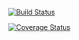 [![Build Status](https://app.travis-ci.com/asimaharvard/cs107test.svg?branch=main)](https://app.travis-ci.com/asimaharvard/cs107test.svg?branch=main)

[![Coverage Status](https://codecov.io/gh/asimaharvard/cs107test/branch/master/graph/badge.svg?token=THVEH2QRU5)](https://codecov.io/gh/asimaharvard/cs107test)